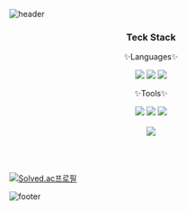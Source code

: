 ![header](https://capsule-render.vercel.app/api?type=waving&color=auto&height=300&section=header&text=bokyeong's%20github&fontSize=90)

<div align="center">
	<h3>Teck Stack</h3>
	<p>✨Languages✨</p>
	<img src="https://img.shields.io/badge/python-3776AB?style=flat&logo=python&logoColor=white" />
	<img src="https://img.shields.io/badge/reactnative-61DAFB?style=flat&logo=react&logoColor=white" />
	<img src="https://img.shields.io/badge/C-A8B9CC?style=flat&logo=C&logoColor=white" />
	<p>✨Tools✨</p>
	<img src="https://img.shields.io/badge/python-3776AB?style=flat&logo=python&logoColor=white" />
	<img src="https://img.shields.io/badge/reactnative-61DAFB?style=flat&logo=react&logoColor=white" />
	<img src="https://img.shields.io/badge/C-A8B9CC?style=flat&logo=C&logoColor=white" />
	<br><br>
<!-- 		<img src="https://github-readme-stats.vercel.app/api/top-langs/?username=ym1021&layout=compact"><br><br> -->
<img src="https://github-readme-stats.vercel.app/api?username=ym1021&show_icons=true">
	<br><br><br><br>
</div>

[![Solved.ac프로필](http://mazassumnida.wtf/api/v2/generate_badge?boj=kongeee)](https://solved.ac/kongeee)

![footer](https://capsule-render.vercel.app/api?type=waving&color=auto&height=300&section=footer)

<!--
**ym1021/ym1021** is a ✨ _special_ ✨ repository because its `README.md` (this file) appears on your GitHub profile.

Here are some ideas to get you started:

- 🔭 I’m currently working on ...
- 🌱 I’m currently learning ...
- 👯 I’m looking to collaborate on ...
- 🤔 I’m looking for help with ...
- 💬 Ask me about ...
- 📫 How to reach me: ...
- 😄 Pronouns: ...
- ⚡ Fun fact: ...
-->

